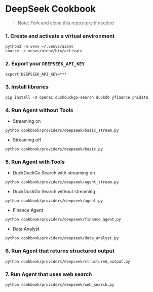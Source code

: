 # DeepSeek Cookbook

> Note: Fork and clone this repository if needed

### 1. Create and activate a virtual environment

```shell
python3 -m venv ~/.venvs/aienv
source ~/.venvs/aienv/bin/activate
```

### 2. Export your `DEEPSEEK_API_KEY`

```shell
export DEEPSEEK_API_KEY=***
```

### 3. Install libraries

```shell
pip install -U openai duckduckgo-search duckdb yfinance phidata
```

### 4. Run Agent without Tools

- Streaming on

```shell
python cookbook/providers/deepseek/basic_stream.py
```

- Streaming off

```shell
python cookbook/providers/deepseek/basic.py
```

### 5. Run Agent with Tools

- DuckDuckGo Search with streaming on

```shell
python cookbook/providers/deepseek/agent_stream.py
```

- DuckDuckGo Search without streaming

```shell
python cookbook/providers/deepseek/agent.py
```

- Finance Agent

```shell
python cookbook/providers/deepseek/finance_agent.py
```

- Data Analyst

```shell
python cookbook/providers/deepseek/data_analyst.py
```

### 6. Run Agent that returns structured output

```shell
python cookbook/providers/deepseek/structured_output.py
```

### 7. Run Agent that uses web search

```shell
python cookbook/providers/deepseek/web_search.py
```
